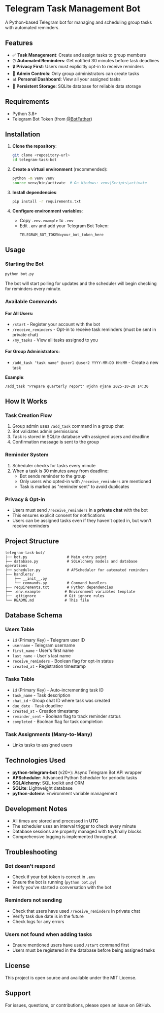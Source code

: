 # Telegram Task Management Bot

A Python-based Telegram bot for managing and scheduling group tasks with automated reminders.

## Features

- ✅ **Task Management**: Create and assign tasks to group members
- ⏰ **Automated Reminders**: Get notified 30 minutes before task deadlines
- 🔒 **Privacy First**: Users must explicitly opt-in to receive reminders
- 👥 **Admin Controls**: Only group administrators can create tasks
- 📊 **Personal Dashboard**: View all your assigned tasks
- 💾 **Persistent Storage**: SQLite database for reliable data storage

## Requirements

- Python 3.8+
- Telegram Bot Token (from [@BotFather](https://t.me/botfather))

## Installation

1. **Clone the repository**:
   ```bash
   git clone <repository-url>
   cd telegram-task-bot
   ```

2. **Create a virtual environment** (recommended):
   ```bash
   python -m venv venv
   source venv/bin/activate  # On Windows: venv\Scripts\activate
   ```

3. **Install dependencies**:
   ```bash
   pip install -r requirements.txt
   ```

4. **Configure environment variables**:
   - Copy `.env.example` to `.env`
   - Edit `.env` and add your Telegram Bot Token:
     ```
     TELEGRAM_BOT_TOKEN=your_bot_token_here
     ```

## Usage

### Starting the Bot

```bash
python bot.py
```

The bot will start polling for updates and the scheduler will begin checking for reminders every minute.

### Available Commands

#### For All Users:

- `/start` - Register your account with the bot
- `/receive_reminders` - Opt-in to receive task reminders (must be sent in private chat)
- `/my_tasks` - View all tasks assigned to you

#### For Group Administrators:

- `/add_task "task name" @user1 @user2 YYYY-MM-DD HH:MM` - Create a new task

**Example**:
```
/add_task "Prepare quarterly report" @john @jane 2025-10-20 14:30
```

## How It Works

### Task Creation Flow

1. Group admin uses `/add_task` command in a group chat
2. Bot validates admin permissions
3. Task is stored in SQLite database with assigned users and deadline
4. Confirmation message is sent to the group

### Reminder System

1. Scheduler checks for tasks every minute
2. When a task is 30 minutes away from deadline:
   - Bot sends reminder to the group
   - Only users who opted-in with `/receive_reminders` are mentioned
   - Task is marked as "reminder sent" to avoid duplicates

### Privacy & Opt-in

- Users must send `/receive_reminders` in a **private chat** with the bot
- This ensures explicit consent for notifications
- Users can be assigned tasks even if they haven't opted in, but won't receive reminders

## Project Structure

```
telegram-task-bot/
├── bot.py                  # Main entry point
├── database.py             # SQLAlchemy models and database operations
├── scheduler.py            # APScheduler for automated reminders
├── handlers/
│   ├── __init__.py
│   └── commands.py         # Command handlers
├── requirements.txt        # Python dependencies
├── .env.example           # Environment variables template
├── .gitignore             # Git ignore rules
└── README.md              # This file
```

## Database Schema

### Users Table
- `id` (Primary Key) - Telegram user ID
- `username` - Telegram username
- `first_name` - User's first name
- `last_name` - User's last name
- `receive_reminders` - Boolean flag for opt-in status
- `created_at` - Registration timestamp

### Tasks Table
- `id` (Primary Key) - Auto-incrementing task ID
- `task_name` - Task description
- `chat_id` - Group chat ID where task was created
- `due_date` - Task deadline
- `created_at` - Creation timestamp
- `reminder_sent` - Boolean flag to track reminder status
- `completed` - Boolean flag for task completion

### Task Assignments (Many-to-Many)
- Links tasks to assigned users

## Technologies Used

- **python-telegram-bot** (v20+): Async Telegram Bot API wrapper
- **APScheduler**: Advanced Python Scheduler for periodic tasks
- **SQLAlchemy**: SQL toolkit and ORM
- **SQLite**: Lightweight database
- **python-dotenv**: Environment variable management

## Development Notes

- All times are stored and processed in **UTC**
- The scheduler uses an interval trigger to check every minute
- Database sessions are properly managed with try/finally blocks
- Comprehensive logging is implemented throughout

## Troubleshooting

### Bot doesn't respond
- Check if your bot token is correct in `.env`
- Ensure the bot is running (`python bot.py`)
- Verify you've started a conversation with the bot

### Reminders not sending
- Check that users have used `/receive_reminders` in private chat
- Verify task due date is in the future
- Check logs for any errors

### Users not found when adding tasks
- Ensure mentioned users have used `/start` command first
- Users must be registered in the database before being assigned tasks

## License

This project is open source and available under the MIT License.

## Support

For issues, questions, or contributions, please open an issue on GitHub.
